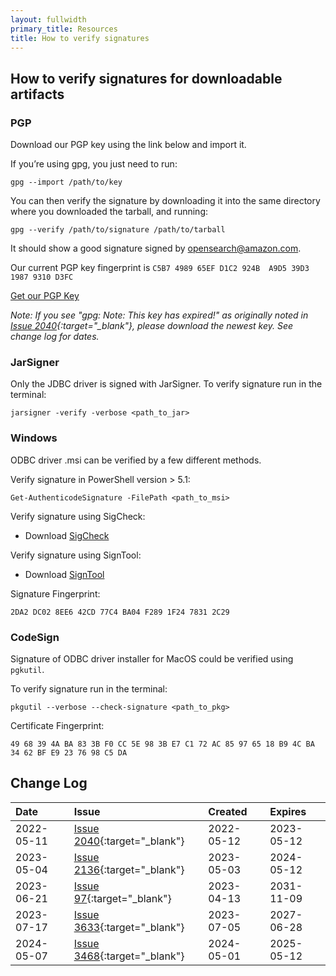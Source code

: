 ```yaml
---
layout: fullwidth
primary_title: Resources
title: How to verify signatures
---
```


## How to verify signatures for downloadable artifacts

### <a name="Pgp">PGP</a>
Download our PGP key using the link below and import it. 

If you’re using gpg, you just need to run: 

```
gpg --import /path/to/key
````

You can then verify the signature by downloading it into the same directory where you downloaded the tarball, and running:

```
gpg --verify /path/to/signature /path/to/tarball
```

It should show a good signature signed by opensearch@amazon.com.

Our current PGP key fingerprint is `C5B7 4989 65EF D1C2 924B  A9D5 39D3 1987 9310 D3FC`

[Get our PGP Key](https://artifacts.opensearch.org/publickeys/opensearch.pgp)

*Note: If you see "gpg: Note: This key has expired!" as originally noted in [Issue 2040](https://github.com/opensearch-project/opensearch-build/issues/2040){:target="_blank"}, please download the newest key. See change log for dates.*

### <a name="JarSigner">JarSigner</a>
Only the JDBC driver is signed with JarSigner.
To verify signature run in the terminal:
```
jarsigner -verify -verbose <path_to_jar>
```

### <a name="WindowsSigner">Windows</a>
ODBC driver .msi can be verified by a few different methods.

Verify signature in PowerShell version > 5.1:
```
Get-AuthenticodeSignature -FilePath <path_to_msi>
```

Verify signature using SigCheck:

- Download [SigCheck](https://learn.microsoft.com/en-us/sysinternals/downloads/sigcheck)

Verify signature using SignTool:

- Download [SignTool](https://learn.microsoft.com/en-us/windows/win32/seccrypto/using-signtool-to-verify-a-file-signature)

Signature Fingerprint:
```
2DA2 DC02 8EE6 42CD 77C4 BA04 F289 1F24 7831 2C29
```

### <a name="CodeSigner">CodeSign</a>
Signature of ODBC driver installer for MacOS could be verified using `pgkutil`.

To verify signature run in the terminal:
```
pkgutil --verbose --check-signature <path_to_pkg>
```

Certificate Fingerprint:
```
49 68 39 4A BA 83 3B F0 CC 5E 98 3B E7 C1 72 AC 85 97 65 18 B9 4C BA 34 62 BF E9 23 76 98 C5 DA
```

## Change Log ##

<div class="table-styler"></div>

| Date       | Issue | Created    | Expires    |
|:-----------|:-------|:-----------|:-----------|
| 2022-05-11 | [Issue 2040](https://github.com/opensearch-project/opensearch-build/issues/2040){:target="_blank"}  | 2022-05-12 | 2023-05-12 |
| 2023-05-04 | [Issue 2136](https://github.com/opensearch-project/opensearch-build/issues/2136){:target="_blank"}  | 2023-05-03 | 2024-05-12 |
| 2023-06-21 | [Issue 97](https://github.com/opensearch-project/sql-jdbc/issues/97){:target="_blank"}  | 2023-04-13 | 2031-11-09 |
| 2023-07-17 | [Issue 3633](https://github.com/opensearch-project/opensearch-build/issues/3633){:target="_blank"}  | 2023-07-05 | 2027-06-28 |
| 2024-05-07 | [Issue 3468](https://github.com/opensearch-project/opensearch-build/issues/3468){:target="_blank"}  | 2024-05-01 | 2025-05-12 |

<br>
